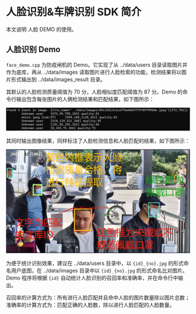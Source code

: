 # 人脸识别&车牌识别 SDK 简介

本文说明 人脸 DEMO 的使用。

## 人脸识别 Demo

`face_demo.cpp` 为防疫闸机的 Demo。它实现了从 ../data/users 目录读取图片并作为底库，再从 ../data/images 读取图片进行人脸检索的功能，检测结果将以图片形式输出到 ../data/images_result 目录。

其默认的人脸检测质量阈值为 70 分，人脸相似度匹配阈值为 87 分。Demo 的命令行输出包含每张图片的人俩检测结果和匹配结果，如下图所示：

![image](./images/face_demo_1.jpg)

其同时输出图像结果，同样标注了人脸检测信息和人脸匹配的结果，如下图所示：

![image](./images/face_demo_2.jpg)

为便于统计识别效果，建议在 ../data/users 目录中，以 `{id}_{no}.jpg` 的形式命名用户底图，在 ../data/images 目录中以 `{id}_{no}.jpg` 的形式命名比对图片。Demo 程序将根据 `{id}` 自动统计人脸识别的召回率和准确率，并在命令行中输出。

召回率的计算方式为：所有进行人脸匹配并且命中人脸的图片数量除以图片总数；准确率的计算方式为：匹配正确的人脸数，除以进行人脸匹配的人脸数量。
